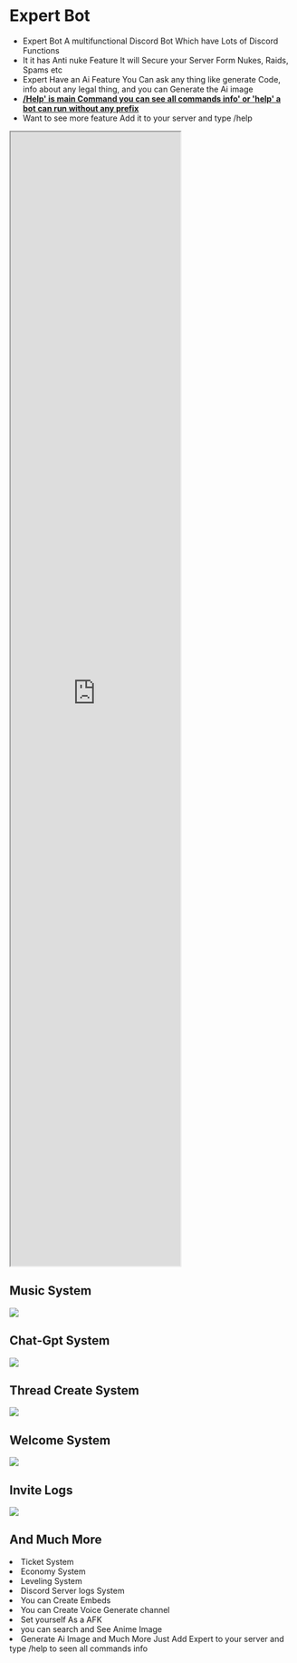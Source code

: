 <h1>Expert Bot</h1>
<ul>
<li><span>Expert Bot</span> A multifunctional Discord Bot Which have Lots of Discord Functions</li>
<li>It it has Anti nuke Feature It will Secure your Server Form Nukes, Raids, Spams etc</li>
<li>Expert Have an Ai Feature You Can ask any thing like generate Code, info about any legal thing, and you can Generate the Ai image</span></li>
<li><b><u>/Help'<span> is main Command you can see all commands info</span>' or '<span>help</span>' a bot can run without any prefix </u></b></li>
<li>Want to see more feature Add it to your server and type /help</li>
</ul>
<iframe height="2000" src="https://panel.expertbot.online/commands/"></iframe>
<h2>Music System</h2>
<img src="[https://media.discordapp.net/attachments/1157782708446056550/1158396869098098818/image.png?ex=651c18a7&is=651ac727&hm=c1fe288d71855a1e9a9943f43679327cf0cb54cfee4c229b60ff1346b11d4922&=](https://media.discordapp.net/attachments/1157448332977913896/1158892474962542702/image.png?ex=651de639&is=651c94b9&hm=94204cdd678d4c629942f5a83281d1085df5d00a4a156b6bd1da820fb4568f87&=)">
<h2>Chat-Gpt  System</h2>
<img src="https://media.discordapp.net/attachments/1151589548195840121/1158397718134280312/image.png?ex=651c1971&is=651ac7f1&hm=588020e1e6b68b312ba2840525676c9fcce2fa945c496f8ae1fe62c0948844c9&=">
<h2>Thread Create  System</h2>
<img src="[https://media.discordapp.net/attachments/1133102654982209716/1158398599470780476/image.png?ex=651c1a44&is=651ac8c4&hm=5ee1a3b12e424a0bc2fe33e5ee9d6574da491acea956e84eed01d84d59ebedd7&=](https://media.discordapp.net/attachments/1101154380381692055/1158892705829625856/image.png?ex=651de670&is=651c94f0&hm=da9d3a6180e3ff3114a579c5136b37b50645308c453a2d421462b93adfbdb774&=)">
<h2>Welcome System</h2>
<img src="[https://media.discordapp.net/attachments/1133102654982209716/1158399229820149820/image.png?ex=651c1ada&is=651ac95a&hm=7e3a6d6d2d183d9a6822964ae3759932ca391e2912968345989b6e39fe57a78b&=](https://media.discordapp.net/attachments/1101154380381692055/1158892874377728020/image.png?ex=651de698&is=651c9518&hm=ef7002a8ab737bad04de7211c34a7edfc06915d5e97b43e85f34e92a671c9a9c&=)">
<h2>Invite Logs</h2>
<img src="[https://media.discordapp.net/attachments/1133102654982209716/1158399860819636314/image.png?ex=651c1b70&is=651ac9f0&hm=b5362a9a2d834deaf5e12978a1df2f266d0665c911a1e149491fa87d04f3a0a9&=](https://media.discordapp.net/attachments/1101154380381692055/1158893014568157224/image.png?ex=651de6b9&is=651c9539&hm=32c46bbd9aafd3322d7d866190b259072e7cef5326958d2b0018f5fca15f49d1&=)">
<h2>And Much More </h2>
<li>Ticket System</span></li>
<li>Economy System</span></li>
<li>Leveling System</span></li>
<li>Discord Server logs System</span></li>
<li>You can Create Embeds</span></li>
<li>You can Create Voice Generate channel</span></li>
<li>Set yourself As a AFK</span></li>
<li>you can search and See Anime Image</span></li>
<li>Generate Ai Image and Much More Just Add Expert to your server and type /help to seen all commands info</span></li>
